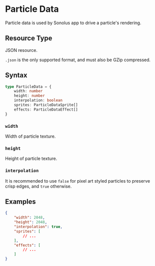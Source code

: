 # Particle Data

Particle data is used by Sonolus app to drive a particle's rendering.

## Resource Type

JSON resource.

`.json` is the only supported format, and must also be GZip compressed.

## Syntax

```ts
type ParticleData = {
    width: number
    height: number
    interpolation: boolean
    sprites: ParticleDataSprite[]
    effects: ParticleDataEffect[]
}
```

### `width`

Width of particle texture.

### `height`

Height of particle texture.

### `interpolation`

It is recommended to use `false` for pixel art styled particles to preserve crisp edges, and `true` otherwise.

## Examples

```json
{
    "width": 2048,
    "height": 2048,
    "interpolation": true,
    "sprites": [
        // ...
    ],
    "effects": [
        // ...
    ]
}
```
